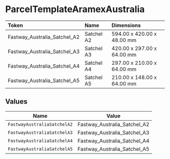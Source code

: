 # ParcelTemplateAramexAustralia

|Token | Name | Dimensions|
|:---|:---|:---|
| Fastway_Australia_Satchel_A2 | Satchel A2 | 594.00 x 420.00 x 48.00 mm|
| Fastway_Australia_Satchel_A3 | Satchel A3 | 420.00 x 297.00 x 64.00 mm|
| Fastway_Australia_Satchel_A4 | Satchel A4 | 297.00 x 210.00 x 64.00 mm|
| Fastway_Australia_Satchel_A5 | Satchel A5 | 210.00 x 148.00 x 64.00 mm|



## Values

| Name                         | Value                        |
| ---------------------------- | ---------------------------- |
| `FastwayAustraliaSatchelA2`  | Fastway_Australia_Satchel_A2 |
| `FastwayAustraliaSatchelA3`  | Fastway_Australia_Satchel_A3 |
| `FastwayAustraliaSatchelA4`  | Fastway_Australia_Satchel_A4 |
| `FastwayAustraliaSatchelA5`  | Fastway_Australia_Satchel_A5 |